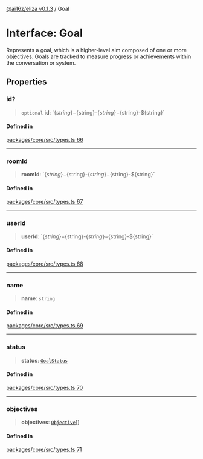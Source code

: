 [@ai16z/eliza v0.1.3](../index.md) / Goal

# Interface: Goal

Represents a goal, which is a higher-level aim composed of one or more objectives. Goals are tracked to measure progress or achievements within the conversation or system.

## Properties

### id?

> `optional` **id**: \`$\{string\}-$\{string\}-$\{string\}-$\{string\}-$\{string\}\`

#### Defined in

[packages/core/src/types.ts:66](https://github.com/ai16z/eliza/blob/main/packages/core/src/types.ts#L66)

***

### roomId

> **roomId**: \`$\{string\}-$\{string\}-$\{string\}-$\{string\}-$\{string\}\`

#### Defined in

[packages/core/src/types.ts:67](https://github.com/ai16z/eliza/blob/main/packages/core/src/types.ts#L67)

***

### userId

> **userId**: \`$\{string\}-$\{string\}-$\{string\}-$\{string\}-$\{string\}\`

#### Defined in

[packages/core/src/types.ts:68](https://github.com/ai16z/eliza/blob/main/packages/core/src/types.ts#L68)

***

### name

> **name**: `string`

#### Defined in

[packages/core/src/types.ts:69](https://github.com/ai16z/eliza/blob/main/packages/core/src/types.ts#L69)

***

### status

> **status**: [`GoalStatus`](../enumerations/GoalStatus.md)

#### Defined in

[packages/core/src/types.ts:70](https://github.com/ai16z/eliza/blob/main/packages/core/src/types.ts#L70)

***

### objectives

> **objectives**: [`Objective`](Objective.md)[]

#### Defined in

[packages/core/src/types.ts:71](https://github.com/ai16z/eliza/blob/main/packages/core/src/types.ts#L71)
